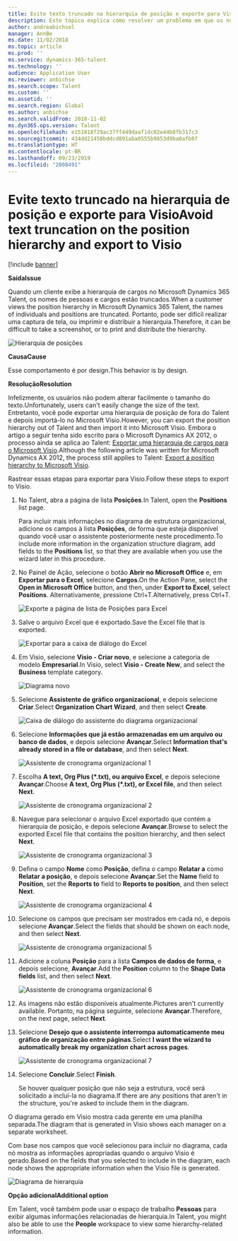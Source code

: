 ```yaml
---
title: Evite texto truncado na hierarquia de posição e exporte para Visio
description: Este tópico explica como resolver um problema em que os nomes de pessoas e cargos estão truncados quando os clientes exibem a hierarquia de cargos no Microsoft Dynamics 365 Talent. Texto truncado pode tornar difícil realizar um screenshot ou imprimir a hierarquia.
author: andreabichsel
manager: AnnBe
ms.date: 11/02/2018
ms.topic: article
ms.prod: ''
ms.service: dynamics-365-talent
ms.technology: ''
audience: Application User
ms.reviewer: anbichse
ms.search.scope: Talent
ms.custom: ''
ms.assetid: ''
ms.search.region: Global
ms.author: anbichse
ms.search.validFrom: 2018-11-02
ms.dyn365.ops.version: Talent
ms.openlocfilehash: e151818f29ac37ff449daaf1dc02e44b8fb317c3
ms.sourcegitcommit: 434dd21450bddcd891aba0555b9853d9ba0afb6f
ms.translationtype: HT
ms.contentlocale: pt-BR
ms.lasthandoff: 09/23/2019
ms.locfileid: "2008491"
---
```

# <a name="avoid-text-truncation-on-the-position-hierarchy-and-export-to-visio"></a><span data-ttu-id="081e3-104">Evite texto truncado na hierarquia de posição e exporte para Visio</span><span class="sxs-lookup"><span data-stu-id="081e3-104">Avoid text truncation on the position hierarchy and export to Visio</span></span>

[!include [banner](includes/banner.md)]

<span data-ttu-id="081e3-105">**Saída**</span><span class="sxs-lookup"><span data-stu-id="081e3-105">**Issue**</span></span>

<span data-ttu-id="081e3-106">Quando um cliente exibe a hierarquia de cargos no Microsoft Dynamics 365 Talent, os nomes de pessoas e cargos estão truncados.</span><span class="sxs-lookup"><span data-stu-id="081e3-106">When a customer views the position hierarchy in Microsoft Dynamics 365 Talent, the names of individuals and positions are truncated.</span></span> <span data-ttu-id="081e3-107">Portanto, pode ser difícil realizar uma captura de tela, ou imprimir e distribuir a hierarquia.</span><span class="sxs-lookup"><span data-stu-id="081e3-107">Therefore, it can be difficult to take a screenshot, or to print and distribute the hierarchy.</span></span>

![Hierarquia de posições](media/position-h.png)

<span data-ttu-id="081e3-109">**Causa**</span><span class="sxs-lookup"><span data-stu-id="081e3-109">**Cause**</span></span>

<span data-ttu-id="081e3-110">Esse comportamento é por design.</span><span class="sxs-lookup"><span data-stu-id="081e3-110">This behavior is by design.</span></span>

<span data-ttu-id="081e3-111">**Resolução**</span><span class="sxs-lookup"><span data-stu-id="081e3-111">**Resolution**</span></span>

<span data-ttu-id="081e3-112">Infelizmente, os usuários não podem alterar facilmente o tamanho do texto.</span><span class="sxs-lookup"><span data-stu-id="081e3-112">Unfortunately, users can't easily change the size of the text.</span></span> <span data-ttu-id="081e3-113">Entretanto, você pode exportar uma hierarquia de posição de fora do Talent e depois importá-lo no Microsoft Visio.</span><span class="sxs-lookup"><span data-stu-id="081e3-113">However, you can export the position hierarchy out of Talent and then import it into Microsoft Visio.</span></span> <span data-ttu-id="081e3-114">Embora o artigo a seguir tenha sido escrito para o Microsoft Dynamics AX 2012, o processo ainda se aplica ao Talent: [Exportar uma hierarquia de cargos para o Microsoft Visio](https://docs.microsoft.com/dynamicsax-2012/appuser-itpro/export-a-position-hierarchy-to-microsoft-visio).</span><span class="sxs-lookup"><span data-stu-id="081e3-114">Although the following article was written for Microsoft Dynamics AX 2012, the process still applies to Talent: [Export a position hierarchy to Microsoft Visio](https://docs.microsoft.com/dynamicsax-2012/appuser-itpro/export-a-position-hierarchy-to-microsoft-visio).</span></span>

<span data-ttu-id="081e3-115">Rastrear essas etapas para exportar para Visio.</span><span class="sxs-lookup"><span data-stu-id="081e3-115">Follow these steps to export to Visio.</span></span>

1. <span data-ttu-id="081e3-116">No Talent, abra a página de lista **Posições**.</span><span class="sxs-lookup"><span data-stu-id="081e3-116">In Talent, open the **Positions** list page.</span></span>

    <span data-ttu-id="081e3-117">Para incluir mais informações no diagrama de estrutura organizacional, adicione os campos à lista **Posições**, de forma que esteja disponível quando você usar o assistente posteriormente neste procedimento.</span><span class="sxs-lookup"><span data-stu-id="081e3-117">To include more information in the organization structure diagram, add fields to the **Positions** list, so that they are available when you use the wizard later in this procedure.</span></span>

2. <span data-ttu-id="081e3-118">No Painel de Ação, selecione o botão **Abrir no Microsoft Office** e, em **Exportar para o Excel**, selecione **Cargos**.</span><span class="sxs-lookup"><span data-stu-id="081e3-118">On the Action Pane, select the **Open in Microsoft Office** button, and then, under **Export to Excel**, select **Positions**.</span></span> <span data-ttu-id="081e3-119">Alternativamente, pressione Ctrl+T.</span><span class="sxs-lookup"><span data-stu-id="081e3-119">Alternatively, press Ctrl+T.</span></span>

    ![Exporte a página de lista de Posições para Excel](media/org-admin.png)

3. <span data-ttu-id="081e3-121">Salve o arquivo Excel que é exportado.</span><span class="sxs-lookup"><span data-stu-id="081e3-121">Save the Excel file that is exported.</span></span>

    ![Exportar para a caixa de diálogo do Excel](media/export-excel.png)

4. <span data-ttu-id="081e3-123">Em Visio, selecione **Visio - Criar novo**, e selecione a categoria de modelo **Empresarial**.</span><span class="sxs-lookup"><span data-stu-id="081e3-123">In Visio, select **Visio - Create New**, and select the **Business** template category.</span></span>

    ![Diagrama novo](media/new.png)

5. <span data-ttu-id="081e3-125">Selecione **Assistente de gráfico organizacional**, e depois selecione **Criar**.</span><span class="sxs-lookup"><span data-stu-id="081e3-125">Select **Organization Chart Wizard**, and then select **Create**.</span></span>

    ![Caixa de diálogo do assistente do diagrama organizacional](media/orgchart-wizard.png)

6. <span data-ttu-id="081e3-127">Selecione **Informações que já estão armazenadas em um arquivo ou banco de dados**, e depois selecione **Avançar**.</span><span class="sxs-lookup"><span data-stu-id="081e3-127">Select **Information that's already stored in a file or database**, and then select **Next**.</span></span>

    ![Assistente de cronograma organizacional 1](media/orgchart-wizard7.png)

7. <span data-ttu-id="081e3-129">Escolha **A text, Org Plus (\*.txt), ou arquivo Excel**, e depois selecione **Avançar**.</span><span class="sxs-lookup"><span data-stu-id="081e3-129">Choose **A text, Org Plus (\*.txt), or Excel file**, and then select **Next**.</span></span>

    ![Assistente de cronograma organizacional 2](media/orgchart-wizard3.png)

8. <span data-ttu-id="081e3-131">Navegue para selecionar o arquivo Excel exportado que contém a hierarquia de posição, e depois selecione **Avançar**.</span><span class="sxs-lookup"><span data-stu-id="081e3-131">Browse to select the exported Excel file that contains the position hierarchy, and then select **Next**.</span></span>

    ![Assistente de cronograma organizacional 3](media/orgchart-wizard2.png)

9. <span data-ttu-id="081e3-133">Defina o campo **Nome** como **Posição**, defina o campo **Relatar a** como **Relatar a posição**, e depois selecione **Avançar**.</span><span class="sxs-lookup"><span data-stu-id="081e3-133">Set the **Name** field to **Position**, set the **Reports to** field to **Reports to position**, and then select **Next**.</span></span>

    ![Assistente de cronograma organizacional 4](media/orgchart-wizard1.png)

10. <span data-ttu-id="081e3-135">Selecione os campos que precisam ser mostrados em cada nó, e depois selecione **Avançar**.</span><span class="sxs-lookup"><span data-stu-id="081e3-135">Select the fields that should be shown on each node, and then select **Next**.</span></span>

    ![Assistente de cronograma organizacional 5](media/orgchart-wizard5.png)

11. <span data-ttu-id="081e3-137">Adicione a coluna **Posição** para a lista **Campos de dados de forma**, e depois selecione, **Avançar**.</span><span class="sxs-lookup"><span data-stu-id="081e3-137">Add the **Position** column to the **Shape Data fields** list, and then select **Next**.</span></span>

    ![Assistente de cronograma organizacional 6](media/orgchart-wizard6.png)

12. <span data-ttu-id="081e3-139">As imagens não estão disponíveis atualmente.</span><span class="sxs-lookup"><span data-stu-id="081e3-139">Pictures aren't currently available.</span></span> <span data-ttu-id="081e3-140">Portanto, na página seguinte, selecione **Avançar**.</span><span class="sxs-lookup"><span data-stu-id="081e3-140">Therefore, on the next page, select **Next**.</span></span>
13. <span data-ttu-id="081e3-141">Selecione **Desejo que o assistente interrompa automaticamente meu gráfico de organização entre páginas**.</span><span class="sxs-lookup"><span data-stu-id="081e3-141">Select **I want the wizard to automatically break my organization chart across pages**.</span></span>

    ![Assistente de cronograma organizacional 7](media/orgchart-wizard4.png)

14. <span data-ttu-id="081e3-143">Selecione **Concluir**.</span><span class="sxs-lookup"><span data-stu-id="081e3-143">Select **Finish**.</span></span>

    <span data-ttu-id="081e3-144">Se houver qualquer posição que não seja a estrutura, você será solicitado a incluí-la no diagrama.</span><span class="sxs-lookup"><span data-stu-id="081e3-144">If there are any positions that aren't in the structure, you're asked to include them in the diagram.</span></span>

<span data-ttu-id="081e3-145">O diagrama gerado em Visio mostra cada gerente em uma planilha separada.</span><span class="sxs-lookup"><span data-stu-id="081e3-145">The diagram that is generated in Visio shows each manager on a separate worksheet.</span></span>

<span data-ttu-id="081e3-146">Com base nos campos que você selecionou para incluir no diagrama, cada nó mostra as informações apropriadas quando o arquivo Visio é gerado.</span><span class="sxs-lookup"><span data-stu-id="081e3-146">Based on the fields that you selected to include in the diagram, each node shows the appropriate information when the Visio file is generated.</span></span>

![Diagrama de hierarquia](media/hierarchy.png)

<span data-ttu-id="081e3-148">**Opção adicional**</span><span class="sxs-lookup"><span data-stu-id="081e3-148">**Additional option**</span></span>

<span data-ttu-id="081e3-149">Em Talent, você também pode usar o espaço de trabalho **Pessoas** para exibir algumas informações relacionadas de hierarquia.</span><span class="sxs-lookup"><span data-stu-id="081e3-149">In Talent, you might also be able to use the **People** workspace to view some hierarchy-related information.</span></span>
